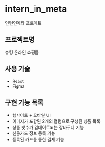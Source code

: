 # intern_in_meta
인턴인메타 프로젝트

## 프로젝트명
슈킹 온라인 쇼핑몰

## 사용 기술
- React
- Figma

## 구현 기능 목록
- 웹사이트 + 모바일 UI
- 이미지가 포함된 2개의 컬럼으로 구성된 상품 목록
- 상품 갯수가 업데이트되는 장바구니 기능
- 신용카드 정보 등록 기능
- 등록된 카드를 통한 결제 기능
